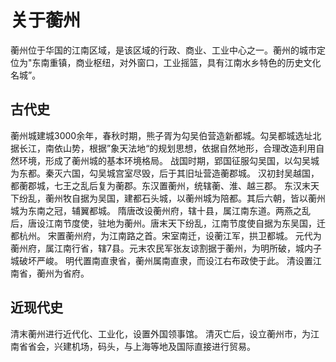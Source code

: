 # 关于蘅州
蘅州位于华国的江南区域，是该区域的行政、商业、工业中心之一。蘅州的城市定位为"东南重镇，商业枢纽，对外窗口，工业摇篮，具有江南水乡特色的历史文化名城”。
## 古代史
蘅州城建城3000余年，春秋时期，熊子胥为勾吴伯营造新都城。勾吴都城选址北据长江，南依山势，根据”象天法地“的规划思想，依据自然地形，合理改造利用自然环境，形成了蘅州城的基本环境格局。
战国时期，郢国征服勾吴国，以勾吴城为东都。秦灭六国，勾吴城宫室尽毁，后于其旧址营造蘅郡城。
汉初封吴越国，都蘅郡城，七王之乱后复为蘅郡。东汉置蘅州，统辖蘅、淮、越三郡。
东汉末天下纷乱，蘅州牧自据为吴国，建都石头城，以蘅州城为陪都。其后六朝，皆以蘅州城为东南之冠，辅翼都城。
隋唐改设蘅州府，辖十县，属江南东道。两燕之乱后，唐设江南节度使，驻地为蘅州。唐末天下纷乱，江南节度使自据为东吴国，迁都杭州。
宋置蘅州府，为江南路之首。宋室南迁，设蘅江军，拱卫都城。
元代为蘅州府，属江南行省，辖7县。元末农民军张友谅割据于蘅州，为明所破，城内子城破坏严峻。
明代置南直隶省，蘅州属南直隶，而设江右布政使于此。
清设置江南省，蘅州为省府。
## 近现代史
清末蘅州进行近代化、工业化，设置外国领事馆。
清灭亡后，设立蘅州市，为江南省省会，兴建机场，码头，与上海等地及国际直接进行贸易。

